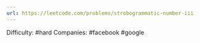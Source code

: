 ```yaml
---
url: https://leetcode.com/problems/strobogrammatic-number-iii
---
```


Difficulty: #hard
Companies: #facebook #google